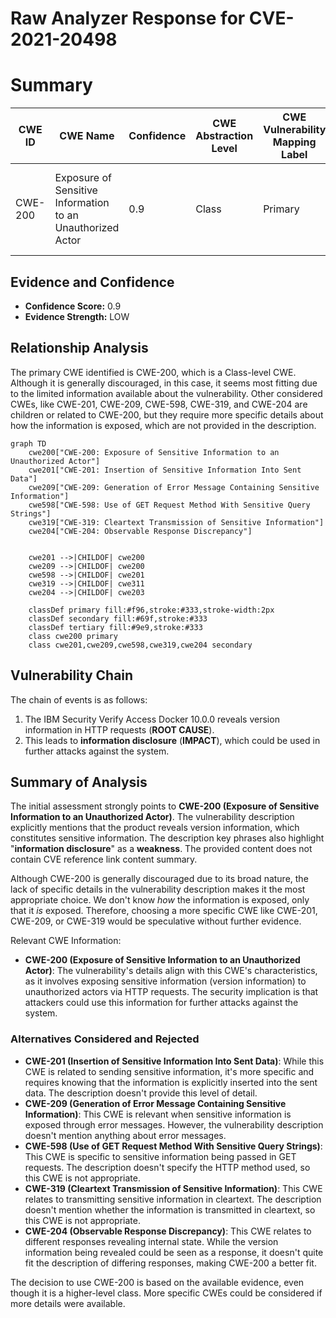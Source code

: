 # Raw Analyzer Response for CVE-2021-20498

# Summary
| CWE ID | CWE Name | Confidence | CWE Abstraction Level | CWE Vulnerability Mapping Label | CWE-Vulnerability Mapping Notes |
|---|---|---|---|---|---|
| CWE-200 | Exposure of Sensitive Information to an Unauthorized Actor | 0.9 | Class | Primary | Discouraged, but selected because it's the best fit given the limited information. |

## Evidence and Confidence

*   **Confidence Score:** 0.9
*   **Evidence Strength:** LOW

## Relationship Analysis
The primary CWE identified is CWE-200, which is a Class-level CWE. Although it is generally discouraged, in this case, it seems most fitting due to the limited information available about the vulnerability. Other considered CWEs, like CWE-201, CWE-209, CWE-598, CWE-319, and CWE-204 are children or related to CWE-200, but they require more specific details about how the information is exposed, which are not provided in the description.

```mermaid
graph TD
    cwe200["CWE-200: Exposure of Sensitive Information to an Unauthorized Actor"]
    cwe201["CWE-201: Insertion of Sensitive Information Into Sent Data"]
    cwe209["CWE-209: Generation of Error Message Containing Sensitive Information"]
    cwe598["CWE-598: Use of GET Request Method With Sensitive Query Strings"]
    cwe319["CWE-319: Cleartext Transmission of Sensitive Information"]
    cwe204["CWE-204: Observable Response Discrepancy"]
    

    cwe201 -->|CHILDOF| cwe200
    cwe209 -->|CHILDOF| cwe200
    cwe598 -->|CHILDOF| cwe201
    cwe319 -->|CHILDOF| cwe311
    cwe204 -->|CHILDOF| cwe203

    classDef primary fill:#f96,stroke:#333,stroke-width:2px
    classDef secondary fill:#69f,stroke:#333
    classDef tertiary fill:#9e9,stroke:#333
    class cwe200 primary
    class cwe201,cwe209,cwe598,cwe319,cwe204 secondary
```

## Vulnerability Chain
The chain of events is as follows:
1.  The IBM Security Verify Access Docker 10.0.0 reveals version information in HTTP requests (**ROOT CAUSE**).
2.  This leads to **information disclosure** (**IMPACT**), which could be used in further attacks against the system.

## Summary of Analysis
The initial assessment strongly points to **CWE-200 (Exposure of Sensitive Information to an Unauthorized Actor)**. The vulnerability description explicitly mentions that the product reveals version information, which constitutes sensitive information. The description key phrases also highlight "**information disclosure**" as a **weakness**. The provided content does not contain CVE reference link content summary.

Although CWE-200 is generally discouraged due to its broad nature, the lack of specific details in the vulnerability description makes it the most appropriate choice. We don't know *how* the information is exposed, only that it *is* exposed. Therefore, choosing a more specific CWE like CWE-201, CWE-209, or CWE-319 would be speculative without further evidence.

Relevant CWE Information:
- **CWE-200 (Exposure of Sensitive Information to an Unauthorized Actor)**: The vulnerability's details align with this CWE's characteristics, as it involves exposing sensitive information (version information) to unauthorized actors via HTTP requests. The security implication is that attackers could use this information for further attacks against the system.

### Alternatives Considered and Rejected

*   **CWE-201 (Insertion of Sensitive Information Into Sent Data)**: While this CWE is related to sending sensitive information, it's more specific and requires knowing that the information is explicitly inserted into the sent data. The description doesn't provide this level of detail.
*   **CWE-209 (Generation of Error Message Containing Sensitive Information)**: This CWE is relevant when sensitive information is exposed through error messages. However, the vulnerability description doesn't mention anything about error messages.
*   **CWE-598 (Use of GET Request Method With Sensitive Query Strings)**: This CWE is specific to sensitive information being passed in GET requests. The description doesn't specify the HTTP method used, so this CWE is not appropriate.
*   **CWE-319 (Cleartext Transmission of Sensitive Information)**: This CWE relates to transmitting sensitive information in cleartext. The description doesn't mention whether the information is transmitted in cleartext, so this CWE is not appropriate.
*   **CWE-204 (Observable Response Discrepancy)**: This CWE relates to different responses revealing internal state. While the version information being revealed could be seen as a response, it doesn't quite fit the description of differing responses, making CWE-200 a better fit.

The decision to use CWE-200 is based on the available evidence, even though it is a higher-level class. More specific CWEs could be considered if more details were available.